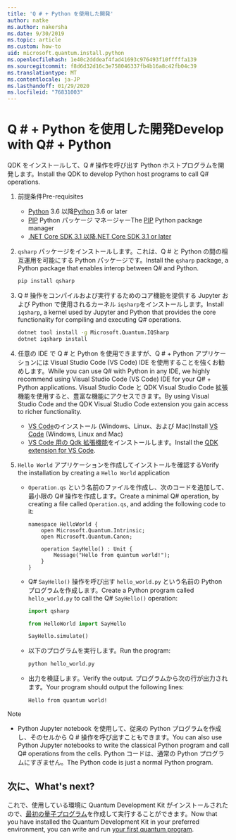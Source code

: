 ```yaml
---
title: 'Q # + Python を使用した開発'
author: natke
ms.author: nakersha
ms.date: 9/30/2019
ms.topic: article
ms.custom: how-to
uid: microsoft.quantum.install.python
ms.openlocfilehash: 1e40c2dddeaf4fad41693c976493f10fffffa139
ms.sourcegitcommit: f8d6d32d16c3e758046337fb4b16a8c42fb04c39
ms.translationtype: MT
ms.contentlocale: ja-JP
ms.lasthandoff: 01/29/2020
ms.locfileid: "76831003"
---
```

# <a name="develop-with-q--python"></a><span data-ttu-id="3ee50-102">Q # + Python を使用した開発</span><span class="sxs-lookup"><span data-stu-id="3ee50-102">Develop with Q# + Python</span></span>

<span data-ttu-id="3ee50-103">QDK をインストールして、Q # 操作を呼び出す Python ホストプログラムを開発します。</span><span class="sxs-lookup"><span data-stu-id="3ee50-103">Install the QDK to develop Python host programs to call Q# operations.</span></span>

1. <span data-ttu-id="3ee50-104">前提条件</span><span class="sxs-lookup"><span data-stu-id="3ee50-104">Pre-requisites</span></span>

    - <span data-ttu-id="3ee50-105">[Python](https://www.python.org/downloads/) 3.6 以降</span><span class="sxs-lookup"><span data-stu-id="3ee50-105">[Python](https://www.python.org/downloads/) 3.6 or later</span></span>
    - <span data-ttu-id="3ee50-106">[PIP](https://pip.pypa.io/en/stable/installing) Python パッケージ マネージャー</span><span class="sxs-lookup"><span data-stu-id="3ee50-106">The [PIP](https://pip.pypa.io/en/stable/installing) Python package manager</span></span>
    - [<span data-ttu-id="3ee50-107">.NET Core SDK 3.1 以降</span><span class="sxs-lookup"><span data-stu-id="3ee50-107">.NET Core SDK 3.1 or later</span></span>](https://www.microsoft.com/net/download)


1. <span data-ttu-id="3ee50-108">`qsharp` パッケージをインストールします。これは、Q # と Python の間の相互運用を可能にする Python パッケージです。</span><span class="sxs-lookup"><span data-stu-id="3ee50-108">Install the `qsharp` package, a Python package that enables interop between Q# and Python.</span></span>

    ```bash
    pip install qsharp
    ```

1. <span data-ttu-id="3ee50-109">Q # 操作をコンパイルおよび実行するためのコア機能を提供する Jupyter および Python で使用されるカーネル `iqsharp`をインストールします。</span><span class="sxs-lookup"><span data-stu-id="3ee50-109">Install `iqsharp`, a kernel used by Jupyter and Python that provides the core functionality for compiling and executing Q# operations.</span></span>

    ```bash
    dotnet tool install -g Microsoft.Quantum.IQSharp
    dotnet iqsharp install
    ```
  
1. <span data-ttu-id="3ee50-110">任意の IDE で Q # と Python を使用できますが、Q # + Python アプリケーションには Visual Studio Code (VS Code) IDE を使用することを強くお勧めします。</span><span class="sxs-lookup"><span data-stu-id="3ee50-110">While you can use Q# with Python in any IDE, we highly recommend using Visual Studio Code (VS Code) IDE for your Q# + Python applications.</span></span> <span data-ttu-id="3ee50-111">Visual Studio Code と QDK Visual Studio Code 拡張機能を使用すると、豊富な機能にアクセスできます。</span><span class="sxs-lookup"><span data-stu-id="3ee50-111">By using Visual Studio Code and the QDK Visual Studio Code extension you gain access to richer functionality.</span></span>

    - <span data-ttu-id="3ee50-112">[VS Code](https://code.visualstudio.com/download)のインストール (Windows、Linux、および Mac)</span><span class="sxs-lookup"><span data-stu-id="3ee50-112">Install [VS Code](https://code.visualstudio.com/download) (Windows, Linux and Mac)</span></span>
    - <span data-ttu-id="3ee50-113">[VS Code 用の Qdk 拡張機能](https://marketplace.visualstudio.com/items?itemName=quantum.quantum-devkit-vscode)をインストールします。</span><span class="sxs-lookup"><span data-stu-id="3ee50-113">Install the [QDK extension for VS Code](https://marketplace.visualstudio.com/items?itemName=quantum.quantum-devkit-vscode).</span></span>

1. <span data-ttu-id="3ee50-114">`Hello World` アプリケーションを作成してインストールを確認する</span><span class="sxs-lookup"><span data-stu-id="3ee50-114">Verify the installation by creating a `Hello World` application</span></span>

    - <span data-ttu-id="3ee50-115">`Operation.qs` という名前のファイルを作成し、次のコードを追加して、最小限の Q# 操作を作成します。</span><span class="sxs-lookup"><span data-stu-id="3ee50-115">Create a minimal Q# operation, by creating a file called `Operation.qs`, and adding the following code to it:</span></span>

        ```qsharp
        namespace HelloWorld {
            open Microsoft.Quantum.Intrinsic;
            open Microsoft.Quantum.Canon;

            operation SayHello() : Unit {
                Message("Hello from quantum world!");
            }
        }
        ```

    - <span data-ttu-id="3ee50-116">Q# `SayHello()` 操作を呼び出す `hello_world.py` という名前の Python プログラムを作成します。</span><span class="sxs-lookup"><span data-stu-id="3ee50-116">Create a Python program called `hello_world.py` to call the Q# `SayHello()` operation:</span></span>

        ```python
        import qsharp

        from HelloWorld import SayHello

        SayHello.simulate()
        ```

    - <span data-ttu-id="3ee50-117">以下のプログラムを実行します。</span><span class="sxs-lookup"><span data-stu-id="3ee50-117">Run the program:</span></span>

        ```bash
        python hello_world.py
        ```

    - <span data-ttu-id="3ee50-118">出力を検証します。</span><span class="sxs-lookup"><span data-stu-id="3ee50-118">Verify the output.</span></span> <span data-ttu-id="3ee50-119">プログラムから次の行が出力されます。</span><span class="sxs-lookup"><span data-stu-id="3ee50-119">Your program should output the following lines:</span></span>

        ```bash
        Hello from quantum world!
       ```


> [!NOTE]
> * <span data-ttu-id="3ee50-120">Python Jupyter notebook を使用して、従来の Python プログラムを作成し、そのセルから Q # 操作を呼び出すこともできます。</span><span class="sxs-lookup"><span data-stu-id="3ee50-120">You can also use Python Jupyter notebooks to write the classical Python program and call Q# operations from the cells.</span></span> <span data-ttu-id="3ee50-121">Python コードは、通常の Python プログラムにすぎません。</span><span class="sxs-lookup"><span data-stu-id="3ee50-121">The Python code is just a normal Python program.</span></span>

## <a name="whats-next"></a><span data-ttu-id="3ee50-122">次に、</span><span class="sxs-lookup"><span data-stu-id="3ee50-122">What's next?</span></span>

<span data-ttu-id="3ee50-123">これで、使用している環境に Quantum Development Kit がインストールされたので、[最初の量子プログラム](xref:microsoft.quantum.write-program)を作成して実行することができます。</span><span class="sxs-lookup"><span data-stu-id="3ee50-123">Now that you have installed the Quantum Development Kit in your preferred environment, you can write and run [your first quantum program](xref:microsoft.quantum.write-program).</span></span>
